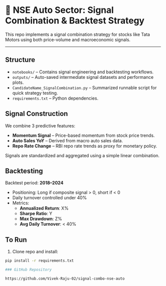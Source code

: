 # 🚗 NSE Auto Sector: Signal Combination & Backtest Strategy

This repo implements a signal combination strategy for stocks like Tata Motors using both price-volume and macroeconomic signals.

---

## Structure

- `notebooks/` – Contains signal engineering and backtesting workflows.
- `outputs/` – Auto-saved intermediate signal datasets and performance plots.
- `CandidateName_SignalCombination.py` – Summarized runnable script for quick strategy testing.
- `requirements.txt` – Python dependencies.


## Signal Construction

We combine 3 predictive features:
- **Momentum Signal** – Price-based momentum from stock price trends.
- **Auto Sales YoY** – Derived from macro auto sales data.
- **Repo Rate Change** – RBI repo rate trends as proxy for monetary policy.

Signals are standardized and aggregated using a simple linear combination.


## Backtesting

Backtest period: **2018–2024**

- Positioning: Long if composite signal > 0, short if < 0
- Daily turnover controlled under 40%
- Metrics:
  - **Annualized Return**: X%
  - **Sharpe Ratio**: Y
  - **Max Drawdown**: Z%
  - **Avg Daily Turnover**: < 40%


## To Run

1. Clone repo and install:
```bash
pip install -r requirements.txt

### GitHub Repository

https://github.com/Vivek-Raju-02/signal-combo-nse-auto